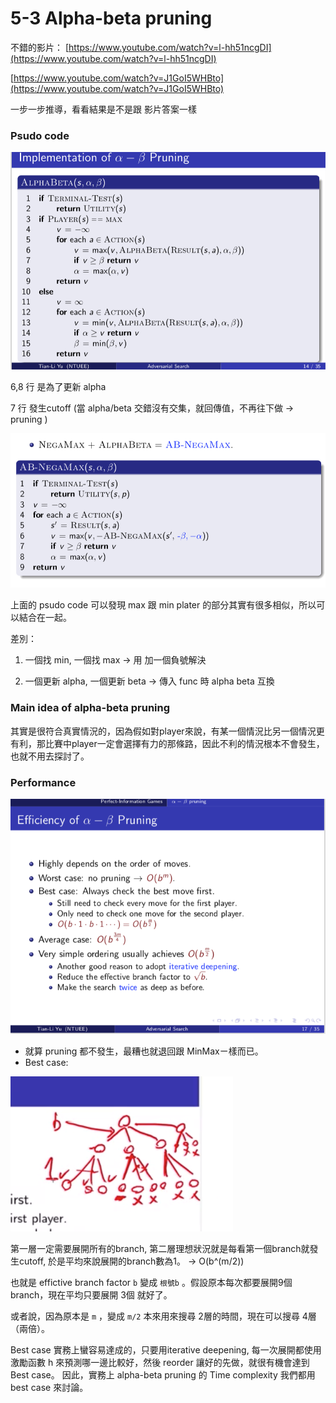 # 5-3 Alpha-beta pruning

不錯的影片： [https://www.youtube.com/watch?v=l-hh51ncgDI](https://www.youtube.com/watch?v=l-hh51ncgDI) 

[https://www.youtube.com/watch?v=J1GoI5WHBto](https://www.youtube.com/watch?v=J1GoI5WHBto) 

一步一步推導，看看結果是不是跟 影片答案一樣

### Psudo code

![5-3%20Alpha-beta%20pruning%203683d6b432f140da994a2f9a80ccfe99/_2020-04-29_7.38.46.png](5-3%20Alpha-beta%20pruning%203683d6b432f140da994a2f9a80ccfe99/_2020-04-29_7.38.46.png)

6,8 行 是為了更新 alpha

7    行 發生cutoff (當 alpha/beta 交錯沒有交集，就回傳值，不再往下做 → pruning )

![5-3%20Alpha-beta%20pruning%203683d6b432f140da994a2f9a80ccfe99/_2020-04-29_7.40.32.png](5-3%20Alpha-beta%20pruning%203683d6b432f140da994a2f9a80ccfe99/_2020-04-29_7.40.32.png)

上面的 psudo code 可以發現 max 跟 min plater 的部分其實有很多相似，所以可以結合在一起。

差別：

1.  一個找 min, 一個找 max → 用 加一個負號解決

2. 一個更新 alpha, 一個更新 beta → 傳入 func 時 alpha beta 互換

### Main idea of alpha-beta pruning

其實是很符合真實情況的，因為假如對player來說，有某一個情況比另一個情況更有利，那比賽中player一定會選擇有力的那條路，因此不利的情況根本不會發生，也就不用去探討了。

### Performance

![5-3%20Alpha-beta%20pruning%203683d6b432f140da994a2f9a80ccfe99/_2020-04-29_7.45.24.png](5-3%20Alpha-beta%20pruning%203683d6b432f140da994a2f9a80ccfe99/_2020-04-29_7.45.24.png)

- 就算 pruning 都不發生，最糟也就退回跟 MinMaxㄧ樣而已。
- Best case:

![5-3%20Alpha-beta%20pruning%203683d6b432f140da994a2f9a80ccfe99/_2020-04-29_7.28.35.png](5-3%20Alpha-beta%20pruning%203683d6b432f140da994a2f9a80ccfe99/_2020-04-29_7.28.35.png)

第一層一定需要展開所有的branch, 第二層理想狀況就是每看第一個branch就發生cutoff, 於是平均來說展開的branch數為1。 → O(b^(m/2))  

也就是 effictive branch factor  `b` 變成 `根號b` 。假設原本每次都要展開9個 branch，現在平均只要展開 3個 就好了。

或者說，因為原本是 `m` ，變成 `m/2`  本來用來搜尋 2層的時間，現在可以搜尋 4層（兩倍）。

Best case 實務上蠻容易達成的，只要用iterative deepening, 每一次展開都使用 激勵函數 h 來預測哪一邊比較好，然後 reorder 讓好的先做，就很有機會達到 Best case。 因此，實務上 alpha-beta pruning 的 Time complexity 我們都用 best case 來討論。